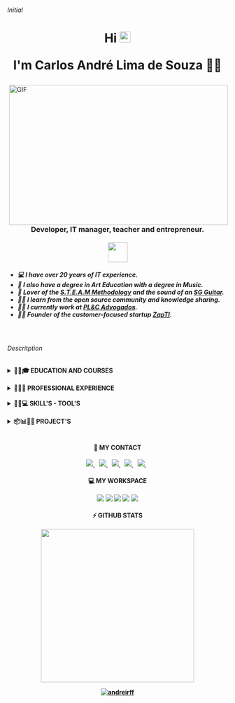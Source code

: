 <!-- INITIAL -->
###### Initial

<!-- PRESENTATION -->
<h1 align='center'>Hi <img src="https://media.giphy.com/media/hvRJCLFzcasrR4ia7z/giphy.gif" width="25px">
<p>I'm Carlos André Lima de Souza 👨‍💻</p>
</h1>

<!-- GIF-->
<img align="right" alt="GIF" src="https://github.com/abhisheknaiidu/abhisheknaiidu/blob/master/code.gif?raw=true" width="500" height="320" />

<h3 align='center'>Developer, IT manager, teacher and entrepreneur.
</br></br>
<img src="https://acegif.com/wp-content/gif/brazilian-flag-28.gif" width="45px">
</h3>

<!-- ABSTRATC -->
<h5>
  
- 💻 I have over 20 years of IT experience.
- 📘 I also have a degree in Art Education with a degree in Music.
- 📘 Lover of the <a href="https://en.wikipedia.org/wiki/STEAM_fields/">S.T.E.A.M Methodology</a> and the sound of an <a href="https://www.gibson.com/en-US/Guitar/USAPAH661/SG-Special/Vintage-Cherry/">SG Guitar</a>.
- 👨‍💻 I learn from the open source community and knowledge sharing.
- 👨‍💻 I currently work at <a href="https://www.plcadvogados.com.br/">PL&C Advogados</a>.
- 👨‍💻 Founder of the customer-focused startup <a href="https://www.zapti.com.br/">ZapTI</a>. 
</h5>
<br/>

<!-- DESCRIPTION -->
###### Descritption

<!-- EDUCATION AND COURSES-->

<details>
  
  <summary><b>  🏢📝🎓 EDUCATION AND COURSES</b></summary>

## EDUCATION 
##### to return click on the button [🔝](#initial)

[<img align="left" height="70px" width="70px" alt="Warpnet" src="https://www.pucminas.br/Style%20Library/STATIC/img/brasao-peq.png"/>](https://www.pucminas.br/)
 - 📖 **Specialization in Data Governance and Cybersecurity**\
📆 2022 - 2023\
📍 <a href="https://www.pucminas.br/">**Pontifical Catholic University - Puc Minas**</a> - Minas Gerais, Brazil 
  
[<img align="left" height="50px" width="70px" alt="Warpnet" src="https://estacio.br/assets/imgs/header/logo-black.svg"/>](https://estacio.br/)
- 📖 **Information Technology Management**\
📆 2012 - 2015\
📍 <a href="https://estacio.br/">**University Estácio de Sá**</a> - Minas Gerais, Brazil

[<img align="left" height="70px" width="70px" alt="Warpnet" src="https://upload.wikimedia.org/wikipedia/commons/1/12/Uemg.png"/>](https://www.uemg.br/)
- 📖 **Art Education with a degree in Music**\
📆 2003 - 2006\
  📍 <a href="https://www.uemg.br/">**University of State of Minas Gerais**</a> - Minas Gerais, Brazil
  
<br/>

## COURSES IN PROGRESS... 
##### to return click on the button [🔝](#initial)
  
[<img align="left" height="70px" width="70px" alt="Warpnet" src="https://www.udemy.com/staticx/udemy/images/v7/logo-udemy.svg"/>](https://www.udemy.com/)
- 📖 **Android development with Java**\
📆 2021 - ...\
  📍 <a href="https://www.udemy.com/">**Udemy**</a> - Education and learning marketplace
<img src="https://img.shields.io/badge/Github-100000?logo=github&logoColor=white" />
<img src="https://img.shields.io/badge/HTML5-E34F26?logo=html5&logoColor=white" />
<img src="https://img.shields.io/badge/CSS3-1572B6?&logo=css3&logoColor=white" />
<img src="https://img.shields.io/badge/JavaScript-323330?logo=javascript&logoColor=F7DF1E" />
<img src="https://img.shields.io/badge/Bootstrap-563D7C?logo=bootstrap&logoColor=white" />
<img src="https://img.shields.io/badge/PHP-777BB4?logo=php&logoColor=white" />
<img src="https://img.shields.io/badge/MySQL-00000F?logo=mysql&logoColor=white" />

[<img align="left" height="70px" width="70px" alt="Warpnet" src="https://www.udemy.com/staticx/udemy/images/v7/logo-udemy.svg"/>](https://www.udemy.com/)
- 📖 **Flutter development**\
📆 2021 - ...\
📍 <a href="https://www.udemy.com/">**Udemy**</a> - Education and learning marketplace
<img src="https://img.shields.io/badge/Flutter-02569B?logo=flutter&logoColor=white" />
<img src="https://img.shields.io/badge/Dart-0175C2?logo=dart&logoColor=white" />
<img src="https://img.shields.io/badge/Material--UI-0081CB?logo=material-ui&logoColor=white" />
<img src="https://img.shields.io/badge/Visual_Studio_Code-0078D4?logo=visual%20studio%20code&logoColor=white" />

[<img align="left" height="70px" width="70px" alt="Warpnet" src="https://www.udemy.com/staticx/udemy/images/v7/logo-udemy.svg"/>](https://www.udemy.com/)
- 📖 **Android development with Java and Kotlin**\
📆 2019 - 2020\
📍 <a href="https://www.udemy.com/">**Udemy**</a> - Education and learning marketplace
<img src="https://img.shields.io/badge/Android_Studio-3DDC84?logo=Android-Studio&logoColor=ffffff" />
<img src="https://img.shields.io/badge/Java-ED8B00?logo=java&logoColor=white" />
<img src="https://img.shields.io/badge/Kotlin-0095D5?logo=kotlin&logoColor=white" />
<img src="https://img.shields.io/badge/Material--UI-0081CB?logo=material-ui&logoColor=white" />
<img src="https://img.shields.io/badge/SQLite-07405E?logo=sqlite&logoColor=white" />
<img src="https://img.shields.io/badge/Google%20Cloud-black?&logo=google-cloud" />
<img src="https://img.shields.io/badge/Google%20Analytics-E37400?logo=google%20analytics&logoColor=white" />
<img src="https://img.shields.io/badge/Google%20Firebase-ffca28?logo=firebase&logoColor=black"/>
<img src="https://img.shields.io/badge/Google_Play-414141?logo=google-play&logoColor=white" />

</details>

<br/>
  
<!-- PROFESSIONAL EXPERIENCE -->
<details>
  
  <summary><b>  📆📝💲 PROFESSIONAL EXPERIENCE</b></summary>
  
##### to return click on the button [🔝](#initial)

[<img align="left" height="50px" width="80px" alt="Warpnet" src="https://www.plcadvogados.com.br/wp-content/themes/plc/images/logomarca.png"/>](https://www.plcadvogados.com.br/)
- 👨‍💻 **IT Infrastructure Supervisor**\
📆 2021 - Moment\
📍 <a href="https://www.plcadvogados.com.br/">**PL&C - Portela Lima Lobato Colen Advogados**</a> - Belo Horizonte/MG, Brazil
✏ **Core Business:** advocacy

[<img align="left" height="50px" width="80px" alt="Warpnet" src="https://www.igh.org.br/wp-content/uploads/2020/12/logo_verde-escura.png"/>](https://www.igh.org.br/)
- 👨‍💻 **IT Supervisor**\
📆 2020 - 2021\
📍 <a href="https://www.igh.org.br/">**IGH - Instituto de Gestão e Humanização**</a> - Contagem/MG, Brazil
✏ **Core Business:** public health
  
[<img align="left" height="55px" width="80px" alt="Warpnet" src="https://site.codigokid.com.br/escola-imagem/escola-de-programacao-e-robotica-em-cascavel_182"/>](https://www.codigokid.com.br/)
- 👨‍💻 **IT instructor**\
📆 2019 - 2020\
📍 <a href="https://www.codigokid.com.br/">**Código Kid - Escola de Tecnologia**</a> - Contagem/MG, Brazil
✏ **Core Business:** IT education
  
[<img align="left" height="55px" width="80px" alt="Warpnet" src="https://www2.samp.com.br/operador/img/logo.png"/>](https://www2.samp.com.br/)
- 👨‍💻 **IT Coordinator**\
📆 2012 - 2018\
📍 <a href="https://www2.samp.com.br/">**Samp Minas Assistência Médica**</a> - Belo Horizonte/MG, Brazil
✏ **Core Business:** health plan
  
[<img align="left" height="60px" width="80px" alt="Warpnet" src="https://www.dtajeans.com.br/painel/Figuras/Imagens/298-761.webp"/>](https://www.dtajeans.com.br/)
- 👨‍💻 **Infrastructure Support Analyst**\
📆 2010 - 2012\
📍 <a href="https://www.dtajeans.com.br/">**ICL - Industrial Cachoeira LTDA (DTA Jeans)**</a> - Betim/MG, Brazil
✏ **Core Business:** textile industry
  
[<img align="left" height="80px" width="80px" alt="Warpnet" src="https://scontent.fplu29-1.fna.fbcdn.net/v/t39.30808-6/277796281_354745996697852_5029129293417205164_n.jpg?_nc_cat=108&ccb=1-5&_nc_sid=09cbfe&_nc_ohc=waBfwaZJTNUAX9GKCyu&_nc_ht=scontent.fplu29-1.fna&oh=00_AT8ecPUwfhCS8EnyMQOcJa230a9QDqWW4l9IjKiCVVPDFA&oe=625F5886"/>](http://www.meioambiente.mg.gov.br/)
- 👨‍💻 **Computing and Systems Technician**\
📆 2007 - 2010\
📍 <a href="http://www.meioambiente.mg.gov.br/">**Secretaria de Meio Ambiente do Estado de Minas Gerais**</a> - Minas Gerais, Brazil
✏ **Core Business:** environmental inspection

[<img align="left" height="80px" width="80px" alt="Warpnet" src="https://scontent.fplu29-1.fna.fbcdn.net/v/t39.30808-6/267449249_6751151591623332_4270150213949425849_n.jpg?_nc_cat=101&ccb=1-5&_nc_sid=09cbfe&_nc_ohc=T-d4vMoK9_cAX_yoHTJ&_nc_ht=scontent.fplu29-1.fna&oh=00_AT_sMg8MeiCFLKDrCf_FbGFRWYcRZtoa6OJX3HhHIkRvlQ&oe=625EC09B"/>](https://www2.educacao.mg.gov.br/)
- 👨‍💻 **Arts Teacher**\
📆 2006 - 2006\
📍 <a href="https://www2.educacao.mg.gov.br/">**Secretaria de Educação do Estado de Minas Gerais**</a> - Minas Gerais, Brazil
✏ **Core Business:** Art education
  
[<img align="left" height="80px" width="80px" alt="Warpnet" src="https://logospng.org/download/caixa-economica-federal/logo-caixa-economica-federal-1024.png"/>](https://www.caixa.gov.br/)
- 👨‍💻 **Computing and Systems Technician**\
📆 2001 - 2005\
📍 <a href="https://www.caixa.gov.br/">**CEF - Caixa Econômica Federal**</a> - Brazil
✏ **Core Business:** financial institution
  
[<img align="left" height="80px" width="80px" alt="Warpnet" src="https://logospng.org/download/banco-do-brasil/logo-banco-do-brasil-icon-4096.png"/>](https://www.bb.com.br/)
- 👨‍💻 **Computing and Systems Assistant**\
📆 1999 - 2001\
📍 <a href="https://www.bb.com.br/">**Banco do Brasil**</a> - Brazil
✏ **Core Business:** financial institution
  
</details>

<br/>

<!-- SKILLS & TOOLS -->
<details>
  
  <summary><b>📃🚀💻 SKILL'S - TOOL'S</b></summary>

  ##### to return click on the button [🔝](#initial)
  
- [🤜🤛 Group](#-group-)
- [👨 Social](#-social-)
- [👩‍💻 Languages](#-languages-)
- [👩‍💻 IDE](#-ide-)
- [⚡ Database](#-database-)
- [📱 Mobile Frameworks](#-mobile-frameworks-)
- [🚀 Frameworks](#-frameworks-)
- [☁ Cloud](#-cloud-)
- [📊 Analytics](#-analytics-)
- [💻 OS](#-os-)
- [💻 Workspace Spec](#-workspace-spec-)
- [🛒 Store](#-store-)
- [👨‍💻 Office](#-office-)
- [🖍 Design](#-design-)
- [🎮 Games](#-games-)
- [📝 Blog](#-blog-)
- [🎞 Streaming](#-streaming-)
- [💲 Cryptocurrency](#-cryptocurrency-)
- [❤ Funding](#-funding-)
- [🎶 Sound](#-sound-)
- [🍔🍕 Food](#-food-)
- [✏ Contribute](#-contribute-)

### 🤜🤛 Group [🔝](#Descritption)
[![Discord](https://img.shields.io/badge/Discord-7289DA?logo=discord&logoColor=white)](https://discord.com)
[![MicrosoftTeams](https://img.shields.io/badge/Microsoft_Teams-6264A7?logo=microsoft-teams&logoColor=white)](https://microsoft.com)
[![Zomm](https://img.shields.io/badge/Zoom-2D8CFF?logo=zoom&logoColor=white)](https://www.zoom.com)

### 👨👩 Social [🔝](#Descritption)
[![Instagram](https://img.shields.io/badge/Instagram-E4405F?logo=instagram&logoColor=white)](https://instagram.com/)
[![Facebook](https://img.shields.io/badge/Facebook-1877F2?logo=facebook&logoColor=white)](https://facebook.com/)
[![Linkedin](https://img.shields.io/badge/LinkedIn-0077B5?logo=linkedin&logoColor=white)](https://www.linkedin.com/)
[![TikTok](https://img.shields.io/badge/TikTok-000000?logo=tiktok&logoColor=white)](https://tiktok.com/)
[![Steam](https://img.shields.io/badge/Steam-000000?logo=steam&logoColor=white)](https://steamcommunity.com/)
[![Github](https://img.shields.io/badge/Github-100000?ogo=github&logoColor=white)](https://github.com/)

### 👩‍💻 Languages [🔝](#Descritption)
[![JAVA](https://img.shields.io/badge/Java-ED8B00?logo=java&logoColor=white)](https://java.com/)
[![Javascript](https://img.shields.io/badge/JavaScript-323330?logo=javascript&logoColor=F7DF1E)](https://www.javascript.com/)
[![HTML5](https://img.shields.io/badge/HTML5-E34F26?logo=html5&logoColor=white)](https://html.com/)
[![CSS3](https://img.shields.io/badge/CSS3-1572B6?logo=css3&logoColor=white)](https://developer.mozilla.org/en-US/docs/Web/CSS)
[![PHP](https://img.shields.io/badge/PHP-777BB4?logo=php&logoColor=white)](https://php.net)
[![Markdown](https://img.shields.io/badge/Markdown-000000?logo=markdown&logoColor=white)](https://www.markdownguide.org/)
[![Git](https://img.shields.io/badge/Git-F05032?logo=git&logoColor=white)](https://git-scm.com/)
[![Github](https://img.shields.io/badge/github-100000?logo=github&logoColor=white)](https://github.com)
[![NPM](https://img.shields.io/badge/npm-CB3837?logo=npm&logoColor=white)](https://www.npmjs.com/)

### ⚡ Database [🔝](#Descritption)
<img src="https://img.shields.io/badge/MySQL-00000F?logo=mysql&logoColor=white" />
<img src="https://img.shields.io/badge/PostgreSQL-316192?logo=postgresql&logoColor=white" />
<img src="https://img.shields.io/badge/MongoDB-4EA94B?logo=mongodb&logoColor=white" />
<img src="https://img.shields.io/badge/SQLite-07405E?logo=sqlite&logoColor=white" />
<img src="https://img.shields.io/badge/Microsoft%20SQL%20Sever-CC2927?logo=microsoft%20sql%20server&logoColor=white" />
<img src="https://img.shields.io/badge/MariaDB-003545?logo=mariadb&logoColor=white" />
<img src="https://img.shields.io/badge/redis-%23DD0031.svg?logo=redis&logoColor=white"/>

### 📱 Mobile Frameworks [🔝](#Descritption)
<img src="https://img.shields.io/badge/Flutter-02569B?logo=flutter&logoColor=white" />

### 🚀 Frameworks [🔝](#Descritption)
<img src="https://img.shields.io/badge/Microsoft-666666?logo=microsoft&logoColor=white" />
<img src="https://img.shields.io/badge/Docker-2CA5E0?logo=docker&logoColor=white"/>
<img src="https://img.shields.io/badge/firebase-ffca28?logo=firebase&logoColor=black"/>
<img src="https://img.shields.io/badge/Git-F05032?logo=git&logoColor=white"/>
<img src="https://img.shields.io/badge/Postman-FF6C37?logo=Postman&logoColor=white"/>
<img src="https://img.shields.io/badge/PowerShell-5391FE?logo=PowerShell&logoColor=white"/>
<img src="https://img.shields.io/badge/PowerBI-F2C811?logo=Power%20BI&logoColor=black"/>
<img src="https://img.shields.io/badge/Nginx-009639?logo=nginx&logoColor=white"/>

### ☁ Cloud [🔝](#Descritption)
<img src="https://img.shields.io/badge/Amazon_AWS-232F3E?logo=amazon-aws&logoColor=white" />
<img src="https://img.shields.io/badge/Google_Cloud-4285F4?logo=google-cloud&logoColor=white" />
<img src="https://img.shields.io/badge/microsoft%20azure-0089D6?logo=microsoft-azure&logoColor=white" />

### 📊 Analytics [🔝](#Descritption)
<img src="https://img.shields.io/badge/Google%20Analytics-E37400?logo=google%20analytics&logoColor=white" />

### 💻 OS [🔝](#Descritption)
<img src="https://img.shields.io/badge/Windows-0078D6?logo=windows&logoColor=white" />
<img src="https://img.shields.io/badge/Android-3DDC84logo=android&logoColor=white" />
<img src="https://img.shields.io/badge/iOS-000000?logo=ios&logoColor=white" />
<img src="https://img.shields.io/badge/Linux-FCC624?logo=linux&logoColor=black" />
<img src="https://img.shields.io/badge/Ubuntu-E95420?logo=ubuntu&logoColor=white" />
<img src="https://img.shields.io/badge/Kali_Linux-557C94?logo=kali-linux&logoColor=white" />
<img src="https://img.shields.io/badge/Debian-A81D33?logo=debian&logoColor=white" />
<img src="https://img.shields.io/badge/Fedora-294172?logo=fedora&logoColor=white" />
<img src="https://img.shields.io/badge/Tails-56347C?logo=tails&logoColor=white" />
<img src="https://img.shields.io/badge/Windows_XP-003399?logo=windows-xp&logoColor=white" />

### 👩‍💻 IDE [🔝](#Descritption)
<img src="https://img.shields.io/badge/Visual_Studio_Code-0078D4?logo=visual%20studio%20code&logoColor=white" />
<img src="https://img.shields.io/badge/Xcode-007ACC?logo=Xcode&logoColor=white" />
<img src="https://img.shields.io/badge/Visual_Studio_2019-5C2D91?logo=visual%20studio&logoColor=white" />

### 🛒 Store [🔝](#Descritption)
<img src="https://img.shields.io/badge/Google_Play-414141?logo=google-play&logoColor=white" />
<img src="https://img.shields.io/badge/App_Store-0D96F6?logo=app-store&logoColor=white" />

### 👨‍💻 Office [🔝](#Descritption)
<img src="https://img.shields.io/badge/Microsoft_Excel-217346?logo=microsoft-excel&logoColor=white" />
<img src="https://img.shields.io/badge/Microsoft_PowerPoint-B7472A?logo=microsoft-powerpoint&logoColor=white" />
<img src="https://img.shields.io/badge/Microsoft_Access-A4373A?logo=microsoft-access&logoColor=white" />
<img src="https://img.shields.io/badge/Microsoft_SQL_Server-CC2927?logo=microsoft-sql-server&logoColor=white" />
<img src="https://img.shields.io/badge/Microsoft_Office-D83B01?logo=microsoft-office&logoColor=white" />
<img src="https://img.shields.io/badge/Microsoft_SharePoint-0078D4?logo=microsoft-sharepoint&logoColor=white" />
<img src="https://img.shields.io/badge/Microsoft_Word-2B579A?logo=microsoft-word&logoColor=white" />
<img src="https://img.shields.io/badge/Microsoft_Visio-3955A3?logo=microsoft-visio&logoColor=white" />
<img src="https://img.shields.io/badge/Google%20Sheets-34A853?logo=google-sheets&logoColor=white" />

### 💻 Workspace Spec [🔝](#Descritption)
<img src="https://img.shields.io/badge/NVIDIA-GTX1650-76B900?logo=nvidia&logoColor=white" />
<img src="https://img.shields.io/badge/AMD-Radeon_RX_5500-ED1C24?logo=amd&logoColor=white" />
<img src="https://img.shields.io/badge/Intel-Core_i5--10th-0071C5?logo=intel&logoColor=white" />
<img src="https://img.shields.io/badge/AMD-Ryzen_7_3800X-ED1C24?logo=amd&logoColor=white" />
<img src="https://img.shields.io/badge/Windows-ASUS_Zenbook_3-0078D6?logo=windows&logoColor=white" />
<img src="https://img.shields.io/badge/Apple-MacBook_Pro_2012-999999?logo=apple&logoColor=white" />

### 🖍📐 Design [🔝](#Descritption)
<img src="https://img.shields.io/badge/Adobe%20Illustrator-FF9A00?logo=adobe%20illustrator&logoColor=white" />
<img src="https://img.shields.io/badge/Adobe%20XD-FF61F6?logo=Adobe%20XD&logoColor=white" />
<img src="https://img.shields.io/badge/Adobe%20InDesign-FF3366?logo=Adobe%20InDesign&logoColor=white" />
<img src="https://img.shields.io/badge/gimp-5C5543?logo=gimp&logoColor=white" />

### 🎮🕹 Games [🔝](#Descritption)
<img src="https://img.shields.io/badge/PlayStation-003791?logo=playstation&logoColor=white" />
<img src="https://img.shields.io/badge/Xbox-107C10?logo=xbox&logoColor=white" />
<img src="https://img.shields.io/badge/Nintendo_Switch-E60012?logo=nintendo-switch&logoColor=white" />
<img src="https://img.shields.io/badge/Steam-000000?logo=steam&logoColor=white" />
<img src="https://img.shields.io/badge/Counter_Strike-000000?logo=counter-strike&logoColor=white" />
<img src="https://img.shields.io/badge/Itch.io-FA5C5C?logo=itch.io&logoColor=white" />
<img src="https://img.shields.io/badge/Stadia-CD2640?logo=stadia&logoColor=white" />
<img src="https://img.shields.io/badge/Nintendo_3DS-D12228?logo=nintendo-3ds&logoColor=white" />

### 📝 Blog [🔝](#Descritption)
<img src="https://img.shields.io/badge/Medium-12100E?logo=medium&logoColor=white" />
<img src="https://img.shields.io/badge/Wordpress-21759B?logo=wordpress&logoColor=white" />
<img src="https://img.shields.io/badge/Blogger-FF5722?logo=blogger&logoColor=white" />
<img src="https://img.shields.io/badge/RSS-FFA500?logo=rss&logoColor=white" />

### 🎞 Streaming [🔝](#Descritption)
<img src="https://img.shields.io/badge/YouTube-FF0000?logo=youtube&logoColor=white" />

### 💲 Cryptocurrency [🔝](#Descritption)
<img src="https://img.shields.io/badge/Bitcoin-000000?logo=bitcoin&logoColor=white" />

### ❤ Funding [🔝](#Descritption)
<img src="https://img.shields.io/badge/picpay-21C25E?logo=picpay&logoColor=white" />
<img src="https://img.shields.io/badge/PayPal-00457C?logo=paypal&logoColor=white" />
<img src="https://img.shields.io/badge/Patreon-F96854?logo=patreon&logoColor=white" />

### 🎶 Sound [🔝](#Descritption)
<img src="https://img.shields.io/badge/Spotify-1ED760?logo=spotify&logoColor=white" />
<img src="https://img.shields.io/badge/SoundCloud-FF3300?logo=soundcloud&logoColor=white" />

### 🍔🍕 Food [🔝](#Descritption)
<img src="https://img.shields.io/badge/Uber_Eats-5FB709?logo=uber-eats&logoColor=white" />
<img src="https://img.shields.io/badge/Aiqfome-7A1FA2?logo=aiqfome&logoColor=white" />
<img src="https://img.shields.io/badge/iFood-EA1D2C?logo=ifood&logoColor=white" />

</details>

<br/>

<!-- PROJECT'S -->
<details>
  
  <summary><b>  📦📊👨‍💻 PROJECT'S</b></summary> 
  
  ##### to return click on the button [🔝](#initial)
  
  [<img align="left" height="80px" width="80px" alt="Warpnet" src="https://media-exp1.licdn.com/dms/image/C4E0BAQEOsIC1zeoF6g/company-logo_200_200/0/1614915648669?e=2147483647&v=beta&t=O4zaD7syn4RUwgdvQQtA9iZtxn_qjJEXTroY0nxREpw"/>](https://www.zapti.com.br/)
- 👨‍💻 **Computing and Systems Assistant**\
📆 1999 - 2001\
📍 <a href="https://www.zapti.com.br/">**ZapTI**</a> - Brazil
✏ **Core Business:** Consulting, Projects, IT Services and Digital Marketing
  
- [📱 Mobile Project`s](#-mobile-)
  
</details>

<br/>

<!-- CONTACTS -->
<h4 align='center'>  📱 MY CONTACT</h4>
<h4 align='center'>
    <!-- LINKEDIN -->
  <a href="https://www.linkedin.com/in/carlosandrelima/">
    <img src="https://img.shields.io/badge/Carlos André Lima de Souza-blue?&style=for-the-badge&logo=Linkedin&logoColor=white" />    
  </a>&nbsp;&nbsp;
  <!-- WHATSAPP -->
  <a href="https://api.whatsapp.com/send?phone=5531994039469&text=Ol%C3%A1%20Carlos%20via%20Github">
    <img src="https://img.shields.io/badge/WHATSAPP-%2325D366.svg?&style=for-the-badge&logo=whatsapp&logoColor=white" />    
  </a>&nbsp;&nbsp;
  <!-- TELEGRAM -->
  <a href="https://t.me/zapti">
    <img src="https://img.shields.io/badge/Telegram-2CA5E0?style=for-the-badge&logo=telegram&logoColor=white" />        
  </a>&nbsp;&nbsp;
  <!-- EMAIL -->
  <a href="mailto:zapti.contato@gmail.com?subject=Ol%C3%A1%20Carlos%20via%20Github&body=Olá Carlos tudo bem? via Github">
    <img src="https://img.shields.io/badge/zapti.contato@gmail.com-D14836?style=for-the-badge&logo=gmail&logoColor=white" />
  </a>&nbsp;&nbsp;
  <!-- INSTAGRAM -->
    <a href="https://bit.ly/zaptiinstagram">
    <img src="https://img.shields.io/badge/instagram-%23E4405F.svg?&style=for-the-badge&logo=instagram&logoColor=white" />        
  </a>&nbsp;&nbsp;
</p>

<!-- MY WORKSPACE -->
<h4 align='center'>  💻 MY WORKSPACE<br/><br/>
  <img src="https://img.shields.io/badge/Linux-FCC624?style=for-the-badge&logo=linux&logoColor=black" />
  <img src="https://img.shields.io/badge/Windows-0078D6?style=for-the-badge&logo=windows&logoColor=white" />
  <img src="https://img.shields.io/badge/intel-core%20i7%203TH-%230071C5.svg?&style=for-the-badge&logo=intel&logoColor=white" />
  <img src="https://img.shields.io/badge/RAM-16GB-%230071C5.svg?&style=for-the-badge&logoColor=white" />
  <img src="https://img.shields.io/badge/nvidia-gtx%20750ti-%2376B900.svg?&style=for-the-badge&logo=nvidia&logoColor=white" />
</h4>

<!-- GITHUB STATS -->
<h4 align='center'>  ⚡ GITHUB STATS<br/><br/>
  <a href="#"><img src="https://github-readme-stats.vercel.app/api?username=andreirff&show_icons=true&count_private=true&theme=vision-friendly-dark" width="350"></a>
  
  [![andreirff](https://github-readme-stats.vercel.app/api/top-langs/?username=andreirff&hide=html&layout=compact&theme=vision-friendly-dark)](https://github.com/andreirff/)
  
</h4>
<br/>



